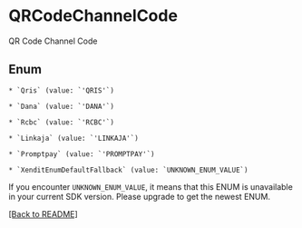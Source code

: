 # QRCodeChannelCode

QR Code Channel Code


## Enum


    * `Qris` (value: `'QRIS'`)

    * `Dana` (value: `'DANA'`)

    * `Rcbc` (value: `'RCBC'`)

    * `Linkaja` (value: `'LINKAJA'`)

    * `Promptpay` (value: `'PROMPTPAY'`)

    * `XenditEnumDefaultFallback` (value: `UNKNOWN_ENUM_VALUE`)

If you encounter `UNKNOWN_ENUM_VALUE`, it means that this ENUM is unavailable in your current SDK version. Please upgrade to get the newest ENUM.


[[Back to README]](../../README.md)